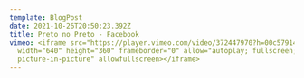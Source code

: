 ```yaml
---
template: BlogPost
date: 2021-10-26T20:50:23.392Z
title: Preto no Preto - Facebook
vimeo: <iframe src="https://player.vimeo.com/video/372447970?h=00c5791442"
  width="640" height="360" frameborder="0" allow="autoplay; fullscreen;
  picture-in-picture" allowfullscreen></iframe>
---
```

